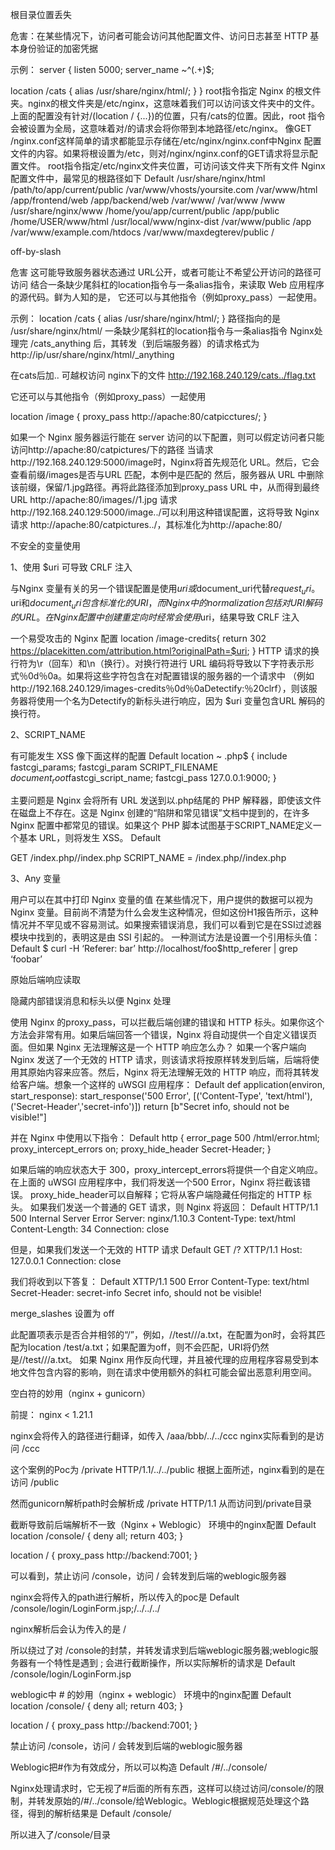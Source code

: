 根目录位置丢失

危害：在某些情况下，访问者可能会访问其他配置文件、访问日志甚至 HTTP 基本身份验证的加密凭据

示例：
server {
listen 5000;
server_name ~^(.+)$;

location /cats {
alias /usr/share/nginx/html/;
}
}
root指令指定 Nginx 的根文件夹。nginx的根文件夹是/etc/nginx，这意味着我们可以访问该文件夹中的文件。上面的配置没有针对/(location / {...})的位置，只有/cats的位置。因此，root 指令会被设置为全局，这意味着对/的请求会将你带到本地路径/etc/nginx。
像GET /nginx.conf这样简单的请求都能显示存储在/etc/nginx/nginx.conf中Nginx 配置文件的内容。如果将根设置为/etc，则对/nginx/nginx.conf的GET请求将显示配置文件。
root指令指定/etc/nginx文件夹位置，可访问该文件夹下所有文件
Nginx 配置文件中，最常见的根路径如下
Default
/usr/share/nginx/html
/path/to/app/current/public
/var/www/vhosts/yoursite.com
/var/www/html
/app/frontend/web
/app/backend/web
/var/www/
/var/www
/www
/usr/share/nginx/www
/home/you/app/current/public
/app/public
/home/USER/www/html
/usr/local/www/nginx-dist
/var/www/public
/app
/var/www/example.com/htdocs
/var/www/maxdegterev/public
/

off-by-slash

危害
这可能导致服务器状态通过 URL公开，或者可能让不希望公开访问的路径可访问
结合一条缺少尾斜杠的location指令与一条alias指令，来读取 Web 应用程序的源代码。鲜为人知的是，
它还可以与其他指令（例如proxy_pass）一起使用。

示例：
location /cats {
alias /usr/share/nginx/html/;
}
路径指向的是 /usr/share/nginx/html/
一条缺少尾斜杠的location指令与一条alias指令
Nginx处理完 /cats_anything 后，其转发（到后端服务器）的请求格式为
http://ip/usr/share/nginx/html/_anything

在cats后加.. 可越权访问 nginx下的文件
http://192.168.240.129/cats../flag.txt

它还可以与其他指令（例如proxy_pass）一起使用

location /image {
proxy_pass http://apache:80/catpicctures/;
}

如果一个 Nginx 服务器运行能在 server 访问的以下配置，则可以假定访问者只能访问http://apache:80/catpictures/下的路径
当请求http://192.168.240.129:5000/image时，Nginx将首先规范化 URL。然后，它会查看前缀/images是否与URL 匹配，本例中是匹配的
然后，服务器从 URL 中删除该前缀，保留/1.jpg路径。再将此路径添加到proxy_pass URL 中，从而得到最终 URL http://apache:80/images//1.jpg
请求http://192.168.240.129:5000/image../可以利用这种错误配置，这将导致 Nginx 请求
http://apache:80/catpictures../，其标准化为http://apache:80/

不安全的变量使用

1、使用 $uri 可导致 CRLF 注入

与Nginx 变量有关的另一个错误配置是使用$uri或$document_uri代替$request_uri。$uri和$document_uri包含标准化的 URI，而 Nginx 中的normalization包括对 URI 解码的 URL。在 Nginx 配置中创建重定向时经常会使用$uri，结果导致 CRLF 注入

一个易受攻击的 Nginx 配置
location /image-credits{
return 302 https://placekitten.com/attribution.html?originalPath=$uri;
}
HTTP 请求的换行符为\r（回车）和\n（换行）。对换行符进行 URL 编码将导致以下字符表示形式％0d％0a。如果将这些字符包含在对配置错误的服务器的一个请求中
（例如http://192.168.240.129/images-credits％0d％0aDetectify:％20clrf），则该服务器将使用一个名为Detectify的新标头进行响应，因为 $uri 变量包含URL 解码的换行符。

2、SCRIPT_NAME

有可能发生 XSS
像下面这样的配置
Default
location ~ \.php$ {
                include fastcgi_params;
                fastcgi_param SCRIPT_FILENAME $document_root$fastcgi_script_name;
                fastcgi_pass 127.0.0.1:9000;
        }

主要问题是 Nginx 会将所有 URL 发送到以.php结尾的 PHP 解释器，即使该文件在磁盘上不存在。这是 Nginx 创建的“陷阱和常见错误”文档中提到的，在许多 Nginx 配置中都常见的错误。如果这个 PHP 脚本试图基于SCRIPT_NAME定义一个基本 URL，则将发生 XSS。
Default
<?php
 
if(basename($_SERVER['SCRIPT_NAME']) ==
basename($_SERVER['SCRIPT_FILENAME']))
   echo dirname($_SERVER['SCRIPT_NAME']);
 
?>
 
GET /index.php/<script>alert(1)</script>/index.php
SCRIPT_NAME  =  /index.php/<script>alert(1)</script>/index.php

3、Any 变量

用户可以在其中打印 Nginx 变量的值
在某些情况下，用户提供的数据可以视为 Nginx 变量。目前尚不清楚为什么会发生这种情况，但如这份H1报告所示，这种情况并不罕见或不容易测试。如果搜索错误消息，我们可以看到它是在SSI过滤器模块中找到的，表明这是由 SSI 引起的。
一种测试方法是设置一个引用标头值：
Default
$ curl -H ‘Referer: bar’ http://localhost/foo$http_referer | grep ‘foobar’

原始后端响应读取

隐藏内部错误消息和标头以便 Nginx 处理

使用 Nginx 的proxy_pass，可以拦截后端创建的错误和 HTTP 标头。如果你这个方法会非常有用。如果后端回答一个错误，Nginx 将自动提供一个自定义错误页面。但如果 Nginx 无法理解这是一个 HTTP 响应怎么办？
如果一个客户端向 Nginx 发送了一个无效的 HTTP 请求，则该请求将按原样转发到后端，后端将使用其原始内容来应答。然后，Nginx 将无法理解无效的 HTTP 响应，而将其转发给客户端。想象一个这样的 uWSGI 应用程序：
Default
def application(environ, start_response):
   start_response('500 Error', [('Content-Type',
'text/html'),('Secret-Header','secret-info')])
   return [b"Secret info, should not be visible!"]

并在 Nginx 中使用以下指令：
Default
http {
   error_page 500 /html/error.html;
   proxy_intercept_errors on;
   proxy_hide_header Secret-Header;
}

如果后端的响应状态大于 300，proxy_intercept_errors将提供一个自定义响应。在上面的 uWSGI 应用程序中，我们将发送一个500 Error，Nginx 将拦截该错误。
proxy_hide_header可以自解释；它将从客户端隐藏任何指定的 HTTP 标头。
如果我们发送一个普通的 GET 请求，则 Nginx 将返回：
Default
HTTP/1.1 500 Internal Server Error
Server: nginx/1.10.3
Content-Type: text/html
Content-Length: 34
Connection: close

但是，如果我们发送一个无效的 HTTP 请求
Default
GET /? XTTP/1.1
Host: 127.0.0.1
Connection: close

我们将收到以下答复：
Default
XTTP/1.1 500 Error
Content-Type: text/html
Secret-Header: secret-info
Secret info, should not be visible!

merge_slashes 设置为 off

此配置项表示是否合并相邻的“/”，例如，//test///a.txt，在配置为on时，会将其匹配为location /test/a.txt；如果配置为off，则不会匹配，URI将仍然是//test///a.txt。
如果 Nginx 用作反向代理，并且被代理的应用程序容易受到本地文件包含内容的影响，则在请求中使用额外的斜杠可能会留出恶意利用空间。

空白符的妙用（nginx + gunicorn）

前提：
nginx < 1.21.1

nginx会将传入的路径进行翻译，如传入
/aaa/bbb/../../ccc
nginx实际看到的是访问
/ccc

这个案例的Poc为
/private HTTP/1.1/../../public
根据上面所述，nginx看到的是在访问
/public

然而gunicorn解析path时会解析成
/private HTTP/1.1
从而访问到/private目录

截断导致前后端解析不一致（Nginx + Weblogic）
环境中的nginx配置
Default
location /console/ {
  deny all;
  return 403;
}
 
location / {
  proxy_pass http://backend:7001;
}

可以看到，禁止访问 /console，访问 / 会转发到后端的weblogic服务器

nginx会将传入的path进行解析，所以传入的poc是
Default
/console/login/LoginForm.jsp;/../../../

nginx解析后会认为传入的是
/

所以绕过了对 /console的封禁，并转发请求到后端weblogic服务器;weblogic服务器有一个特性是遇到 ; 会进行截断操作，所以实际解析的请求是
Default
/console/login/LoginForm.jsp

weblogic中 # 的妙用（nginx + weblogic）
环境中的nginx配置
Default
location /console/ {
  deny all;
  return 403;
}
 
location / {
  proxy_pass http://backend:7001;
}

禁止访问 /console，访问 / 会转发到后端的weblogic服务器

Weblogic把#作为有效成分，所以可以构造
Default
/#/../console/

Nginx处理请求时，它无视了#后面的所有东西，这样可以绕过访问/console/的限制，并转发原始的/#/../console/给Weblogic。Weblogic根据规范处理这个路径，得到的解析结果是
Default
/console/

所以进入了/console/目录